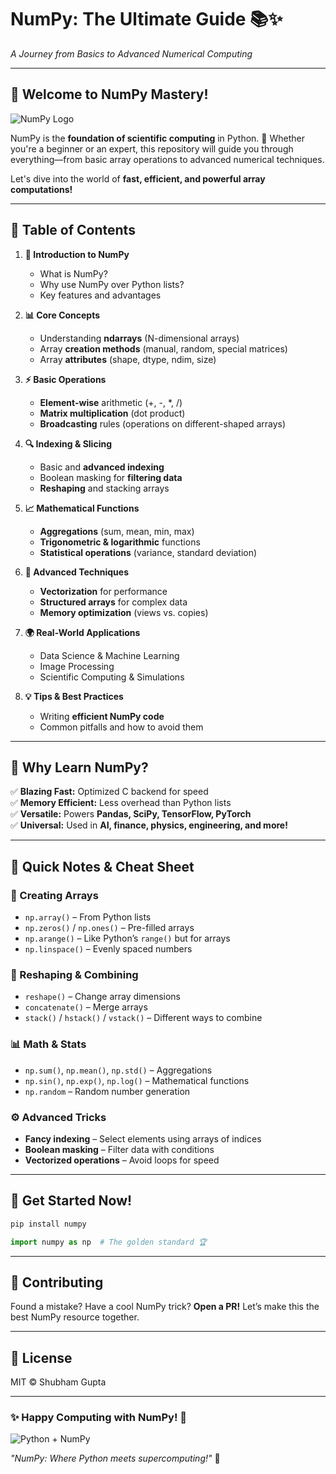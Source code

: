 # **NumPy: The Ultimate Guide** 📚✨  
*A Journey from Basics to Advanced Numerical Computing*  

---

## **🌟 Welcome to NumPy Mastery!**  

![NumPy Logo](https://numpy.org/images/logo.svg)  

NumPy is the **foundation of scientific computing** in Python. 🚀 Whether you're a beginner or an expert, this repository will guide you through everything—from basic array operations to advanced numerical techniques.  

Let's dive into the world of **fast, efficient, and powerful array computations!**  

---

## **📖 Table of Contents**  

1. **🔹 Introduction to NumPy**  
   - What is NumPy?  
   - Why use NumPy over Python lists?  
   - Key features and advantages  

2. **📊 Core Concepts**  
   - Understanding **ndarrays** (N-dimensional arrays)  
   - Array **creation methods** (manual, random, special matrices)  
   - Array **attributes** (shape, dtype, ndim, size)  

3. **⚡ Basic Operations**  
   - **Element-wise** arithmetic (+, -, *, /)  
   - **Matrix multiplication** (dot product)  
   - **Broadcasting** rules (operations on different-shaped arrays)  

4. **🔍 Indexing & Slicing**  
   - Basic and **advanced indexing**  
   - Boolean masking for **filtering data**  
   - **Reshaping** and stacking arrays  

5. **📈 Mathematical Functions**  
   - **Aggregations** (sum, mean, min, max)  
   - **Trigonometric & logarithmic** functions  
   - **Statistical operations** (variance, standard deviation)  

6. **🚀 Advanced Techniques**  
   - **Vectorization** for performance  
   - **Structured arrays** for complex data  
   - **Memory optimization** (views vs. copies)  

7. **🌍 Real-World Applications**  
   - Data Science & Machine Learning  
   - Image Processing  
   - Scientific Computing & Simulations  

8. **💡 Tips & Best Practices**  
   - Writing **efficient NumPy code**  
   - Common pitfalls and how to avoid them  

---

## **🎯 Why Learn NumPy?**  

✅ **Blazing Fast:** Optimized C backend for speed  
✅ **Memory Efficient:** Less overhead than Python lists  
✅ **Versatile:** Powers **Pandas, SciPy, TensorFlow, PyTorch**  
✅ **Universal:** Used in **AI, finance, physics, engineering, and more!**  

---

## **📌 Quick Notes & Cheat Sheet**  

### **🔢 Creating Arrays**  
- `np.array()` – From Python lists  
- `np.zeros()` / `np.ones()` – Pre-filled arrays  
- `np.arange()` – Like Python’s `range()` but for arrays  
- `np.linspace()` – Evenly spaced numbers  

### **🔄 Reshaping & Combining**  
- `reshape()` – Change array dimensions  
- `concatenate()` – Merge arrays  
- `stack()` / `hstack()` / `vstack()` – Different ways to combine  

### **📊 Math & Stats**  
- `np.sum()`, `np.mean()`, `np.std()` – Aggregations  
- `np.sin()`, `np.exp()`, `np.log()` – Mathematical functions  
- `np.random` – Random number generation  

### **⚙️ Advanced Tricks**  
- **Fancy indexing** – Select elements using arrays of indices  
- **Boolean masking** – Filter data with conditions  
- **Vectorized operations** – Avoid loops for speed  

---

## **🚀 Get Started Now!**  

```bash
pip install numpy
```

```python
import numpy as np  # The golden standard 🏆
```

---

## **🤝 Contributing**  

Found a mistake? Have a cool NumPy trick? **Open a PR!** Let’s make this the best NumPy resource together.  

---

## **📜 License**  

MIT © Shubham Gupta 

---

### **✨ Happy Computing with NumPy!** 🎉  

![Python + NumPy](https://miro.medium.com/max/1400/1*5py3er6D8u6YtA2TQPU5aA.png)  

*"NumPy: Where Python meets supercomputing!"* 🚀
